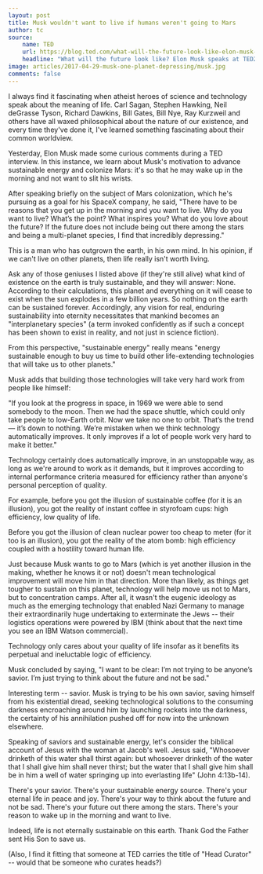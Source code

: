 ```yaml
---
layout: post
title: Musk wouldn't want to live if humans weren't going to Mars
author: tc
source:
    name: TED
    url: https://blog.ted.com/what-will-the-future-look-like-elon-musk-speaks-at-ted2017/
    headline: "What will the future look like? Elon Musk speaks at TED2017"
image: articles/2017-04-29-musk-one-planet-depressing/musk.jpg
comments: false
---
```


I always find it fascinating when atheist heroes of science and technology speak about the meaning of life. Carl Sagan, Stephen Hawking, Neil deGrasse Tyson, Richard Dawkins, Bill Gates, Bill Nye, Ray Kurzweil and others have all waxed philosophical about the nature of our existence, and every time they've done it, I've learned something fascinating about their common worldview.

Yesterday, Elon Musk made some curious comments during a TED interview. In this instance, we learn about Musk's motivation to advance sustainable energy and colonize Mars: it's so that he may wake up in the morning and not want to slit his wrists.

After speaking briefly on the subject of Mars colonization, which he's pursuing as a goal for his SpaceX company, he said, "There have to be reasons that you get up in the morning and you want to live. Why do you want to live? What’s the point? What inspires you? What do you love about the future? If the future does not include being out there among the stars and being a multi-planet species, I find that incredibly depressing."

This is a man who has outgrown the earth, in his own mind. In his opinion, if we can't live on other planets, then life really isn't worth living.

Ask any of those geniuses I listed above (if they're still alive) what kind of existence on the earth is truly sustainable, and they will answer: None. According to their calculations, this planet and everything on it will cease to exist when the sun explodes in a few billion years. So nothing on the earth can be sustained forever. Accordingly, any vision for real, enduring sustainability into eternity necessitates that mankind becomes an "interplanetary species" (a term invoked confidently as if such a concept has been shown to exist in reality, and not just in science fiction).

From this perspective, "sustainable energy" really means "energy sustainable enough to buy us time to build other life-extending technologies that will take us to other planets."

Musk adds that building those technologies will take very hard work from people like himself:

"If you look at the progress in space, in 1969 we were able to send somebody to the moon. Then we had the space shuttle, which could only take people to low-Earth orbit. Now we take no one to orbit. That’s the trend — it’s down to nothing. We’re mistaken when we think technology automatically improves. It only improves if a lot of people work very hard to make it better."

Technology certainly does automatically improve, in an unstoppable way, as long as we're around to work as it demands, but it improves according to internal performance criteria measured for efficiency rather than anyone's personal perception of quality.

For example, before you got the illusion of sustainable coffee (for it is an illusion), you got the reality of instant coffee in styrofoam cups: high efficiency, low quality of life.

Before you got the illusion of clean nuclear power too cheap to meter (for it too is an illusion), you got the reality of the atom bomb: high efficiency coupled with a hostility toward human life.

Just because Musk wants to go to Mars (which is yet another illusion in the making, whether he knows it or not) doesn't mean technological improvement will move him in that direction. More than likely, as things get tougher to sustain on this planet, technology will help move us not to Mars, but to concentration camps. After all, it wasn't the eugenic ideology as much as the emerging technology that enabled Nazi Germany to manage their extraordinarily huge undertaking to exterminate the Jews -- their logistics operations were powered by IBM (think about that the next time you see an IBM Watson commercial).

Technology only cares about your quality of life insofar as it benefits its perpetual and ineluctable logic of efficiency.

Musk concluded by saying, "I want to be clear: I’m not trying to be anyone’s savior. I’m just trying to think about the future and not be sad."

Interesting term -- savior. Musk is trying to be his own savior, saving himself from his existential dread, seeking technological solutions to the consuming darkness encroaching around him by launching rockets into the darkness, the certainty of his annihilation pushed off for now into the unknown elsewhere.

Speaking of saviors and sustainable energy, let's consider the biblical account of Jesus with the woman at Jacob's well. Jesus said, "Whosoever drinketh of this water shall thirst again: but whosoever drinketh of the water that I shall give him shall never thirst; but the water that I shall give him shall be in him a well of water springing up into everlasting life" (John 4:13b-14).

There's your savior. There's your sustainable energy source. There's your eternal life in peace and joy. There's your way to think about the future and not be sad. There's your future out there among the stars. There's your reason to wake up in the morning and want to live.

Indeed, life is not eternally sustainable on this earth. Thank God the Father sent His Son to save us.

(Also, I find it fitting that someone at TED carries the title of "Head Curator" -- would that be someone who curates heads?)
